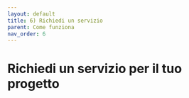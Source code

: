 ```yaml
---
layout: default
title: 6) Richiedi un servizio 
parent: Come funziona
nav_order: 6
---
```


# Richiedi un servizio per il tuo progetto